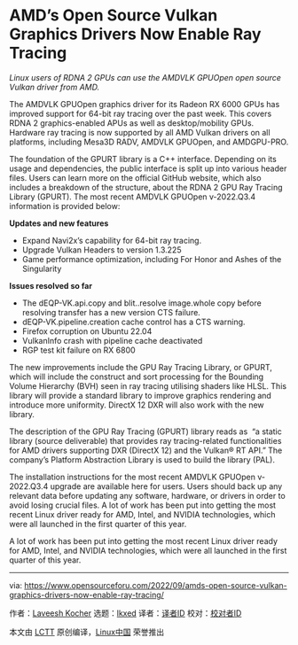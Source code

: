 [#]: subject: "AMD’s Open Source Vulkan Graphics Drivers Now Enable Ray Tracing"
[#]: via: "https://www.opensourceforu.com/2022/09/amds-open-source-vulkan-graphics-drivers-now-enable-ray-tracing/"
[#]: author: "Laveesh Kocher https://www.opensourceforu.com/author/laveesh-kocher/"
[#]: collector: "lkxed"
[#]: translator: "littlebirdnest"
[#]: reviewer: " "
[#]: publisher: " "
[#]: url: " "

AMD’s Open Source Vulkan Graphics Drivers Now Enable Ray Tracing
======
*Linux users of RDNA 2 GPUs can use the AMDVLK GPUOpen open source Vulkan driver from AMD.*

The AMDVLK GPUOpen graphics driver for its Radeon RX 6000 GPUs has improved support for 64-bit ray tracing over the past week. This covers RDNA 2 graphics-enabled APUs as well as desktop/mobility GPUs. Hardware ray tracing is now supported by all AMD Vulkan drivers on all platforms, including Mesa3D RADV, AMDVLK GPUOpen, and AMDGPU-PRO.

The foundation of the GPURT library is a C++ interface. Depending on its usage and dependencies, the public interface is split up into various header files. Users can learn more on the official GitHub website, which also includes a breakdown of the structure, about the RDNA 2 GPU Ray Tracing Library (GPURT). The most recent AMDVLK GPUOpen v-2022.Q3.4 information is provided below:

**Updates and new features**

* Expand Navi2x’s capability for 64-bit ray tracing.
* Upgrade Vulkan Headers to version 1.3.225
* Game performance optimization, including For Honor and Ashes of the Singularity

**Issues resolved so far**

* The dEQP-VK.api.copy and blit..resolve image.whole copy before resolving transfer has a new version CTS failure.
* dEQP-VK.pipeline.creation cache control has a CTS warning.
* Firefox corruption on Ubuntu 22.04
* VulkanInfo crash with pipeline cache deactivated
* RGP test kit failure on RX 6800

The new improvements include the GPU Ray Tracing Library, or GPURT, which will include the construct and sort processing for the Bounding Volume Hierarchy (BVH) seen in ray tracing utilising shaders like HLSL. This library will provide a standard library to improve graphics rendering and introduce more uniformity. DirectX 12 DXR will also work with the new library.

The description of the GPU Ray Tracing (GPURT) library reads as  “a static library (source deliverable) that provides ray tracing-related functionalities for AMD drivers supporting DXR (DirectX 12) and the Vulkan® RT API.” The company’s Platform Abstraction Library is used to build the library (PAL).

The installation instructions for the most recent AMDVLK GPUOpen v-2022.Q3.4 upgrade are available here for users. Users should back up any relevant data before updating any software, hardware, or drivers in order to avoid losing crucial files. A lot of work has been put into getting the most recent Linux driver ready for AMD, Intel, and NVIDIA technologies, which were all launched in the first quarter of this year.

A lot of work has been put into getting the most recent Linux driver ready for AMD, Intel, and NVIDIA technologies, which were all launched in the first quarter of this year.

--------------------------------------------------------------------------------

via: https://www.opensourceforu.com/2022/09/amds-open-source-vulkan-graphics-drivers-now-enable-ray-tracing/

作者：[Laveesh Kocher][a]
选题：[lkxed][b]
译者：[译者ID](https://github.com/译者ID)
校对：[校对者ID](https://github.com/校对者ID)

本文由 [LCTT](https://github.com/LCTT/TranslateProject) 原创编译，[Linux中国](https://linux.cn/) 荣誉推出

[a]: https://www.opensourceforu.com/author/laveesh-kocher/
[b]: https://github.com/lkxed
